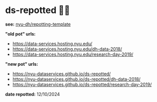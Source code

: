 # ds-repotted 🌱🍯

**see:** [nyu-dh/repotting-template](https://github.com/nyu-dh/repotting-template/)

**"old pot" urls:**

- https://data-services.hosting.nyu.edu/
- https://data-services.hosting.nyu.edu/dh-data-2018/
- https://data-services.hosting.nyu.edu/research-day-2019/

**"new pot" urls:**

- https://nyu-dataservices.github.io/ds-repotted/
- https://nyu-dataservices.github.io/ds-repotted/dh-data-2018/
- https://nyu-dataservices.github.io/ds-repotted/research-day-2019/

**date repotted:** 12/10/2024
